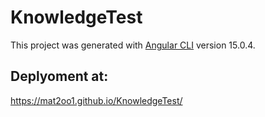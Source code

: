 # KnowledgeTest

This project was generated with [Angular CLI](https://github.com/angular/angular-cli) version 15.0.4.

## Deplyoment at:
https://mat2oo1.github.io/KnowledgeTest/
